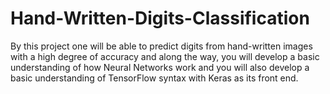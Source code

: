 # Hand-Written-Digits-Classification
By this project one will be able to predict digits from hand-written images with a high degree of accuracy and along the way, you will develop a basic understanding of how Neural Networks work and you will also develop a basic understanding of TensorFlow syntax with Keras as its front end.
